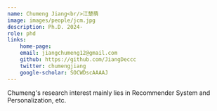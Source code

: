 ```yaml
---
name: Chumeng Jiang<br/>江楚萌
image: images/people/jcm.jpg  
description: Ph.D. 2024-  
role: phd  
links: 
    home-page:    
    email: jiangchumeng12@gmail.com   
    github: https://github.com/JiangDeccc   
    twitter: chumengjiang  
    google-scholar: SOCWDscAAAAJ
---
```



Chumeng's research interest mainly lies in Recommender System and Personalization, etc.